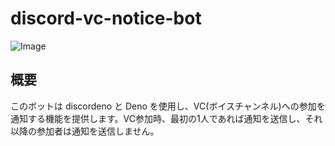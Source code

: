# discord-vc-notice-bot

![Image](https://github.com/user-attachments/assets/d1a8a82c-f12c-409e-a8ff-93adf5321a85)

## 概要
このボットは discordeno と Deno を使用し、VC(ボイスチャンネル)への参加を通知する機能を提供します。VC参加時、最初の1人であれば通知を送信し、それ以降の参加者は通知を送信しません。
